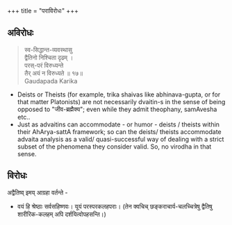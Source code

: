+++
title = "पराविरोधः"
+++

## अविरोधः
> स्व-सिद्धान्त-व्यवस्थासु  
द्वैतिनो निश्चिता दृढम् ।  
परस्-परं विरुध्यन्ते  
तैर् अयं न विरुध्यते ॥ १७॥  
Gaudapada Karika


- Deists or Theists (for example, trika shaivas like abhinava-gupta, or for that matter Platonists) are not necessarily dvaitin-s in the sense of being opposed to "जीव-ब्रह्मैक्य"; even while they admit theophany, samAvesha etc..
- Just as advaitins can accommodate - or humor - deists / theists within their AhArya-sattA framework; so can the deists/ theists accommodate advaita analysis as a valid/ quasi-successful way of dealing with a strict subset of the phenomena they consider valid. So, no virodha in that sense.

## विरोधः
अद्वैतिष्व् इमय् आग्रहा वर्तन्ते -

- वयं हि श्रेष्ठाः सर्वसहिष्णवः। यूयं परस्परकलहपराः। (तेन क्वचिच् छङ्कराचार्य-चलच्चित्रेषु द्वैतिषु शारीरिक-कलहम् अपि दर्शयित्वोपहसन्ति।)


